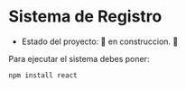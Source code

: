 <h1>Sistema de Registro</h1>

- Estado del proyecto: 🚧 en construccion. 🚧

Para ejecutar el sistema debes poner:

```npm install react```
